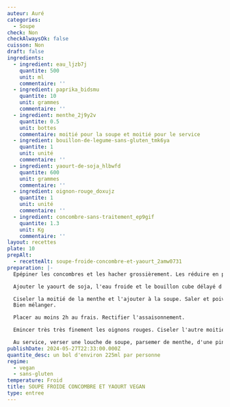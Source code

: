 ```yaml
---
auteur: Auré
categories:
  - Soupe
check: Non
checkAlwaysOk: false
cuisson: Non
draft: false
ingredients:
  - ingredient: eau_ljzb7j
    quantite: 500
    unit: ml
    commentaire: ''
  - ingredient: paprika_bidsmu
    quantite: 10
    unit: grammes
    commentaire: ''
  - ingredient: menthe_2j9y2v
    quantite: 0.5
    unit: bottes
    commentaire: moitié pour la soupe et moitié pour le service
  - ingredient: bouillon-de-legume-sans-gluten_tmk6ya
    quantite: 1
    unit: unité
    commentaire: ''
  - ingredient: yaourt-de-soja_hlbwfd
    quantite: 600
    unit: grammes
    commentaire: ''
  - ingredient: oignon-rouge_doxujz
    quantite: 1
    unit: unité
    commentaire: ''
  - ingredient: concombre-sans-traitement_ep9gif
    quantite: 1.3
    unit: Kg
    commentaire: ''
layout: recettes
plate: 10
prepAlt:
  - recetteAlt: soupe-froide-concombre-et-yaourt_2amw0731
preparation: |-
  Epépiner les concombres et les hacher grossièrement. Les réduire en purée au mixeur jusqu'à obtention d'une texture lisse. 

  Ajouter le yaourt de soja, l'eau froide et le bouillon cube délayé d'une un peu d'eau chaude. Mixer par brèves impulsions.

  Ciseler la moitié de la menthe et l'ajouter à la soupe. Saler et poivrer au goût. \
  Bien mélanger.

  Placer au moins 2h au frais. Rectifier l'assaisonnement.

  Emincer très très finement les oignons rouges. Ciseler l'autre moitié de la menthe.

  Au service, verser une louche de soupe, parsemer de menthe, d'une pincée de paprika et d'oignon.
publishDate: 2024-05-27T22:33:00.000Z
quantite_desc: un bol d'environ 225ml par personne
regime:
  - vegan
  - sans-gluten
temperature: Froid
title: SOUPE FROIDE CONCOMBRE ET YAOURT VEGAN
type: entree
---
```

